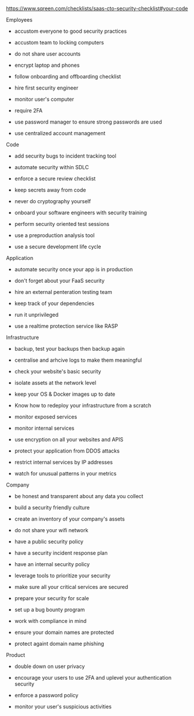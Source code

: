 https://www.sqreen.com/checklists/saas-cto-security-checklist#your-code

Employees

- accustom everyone to good security practices

- accustom team to locking computers

- do not share user accounts

- encrypt laptop and phones

- follow onboarding and offboarding checklist

- hire first security engineer

- monitor user's computer

- require 2FA 

- use password manager to ensure strong passwords are used

- use centralized account management

Code

- add security bugs to incident tracking tool

- automate security within SDLC

- enforce a secure review checklist

- keep secrets away from code

- never do cryptography yourself

- onboard your software engineers with security training

- perform security oriented test sessions

- use a preproduction analysis tool

- use a secure development life cycle

Application

- automate security once your app is in production

- don't forget about your FaaS security

- hire an external penteration testing team

- keep track of your dependencies

- run it unprivileged

- use a realtime protection service like RASP

Infrastructure

- backup, test your backups then backup again

- centralise and arhcive logs to make them meaningful

- check your website's basic security

- isolate assets at the network level

- keep your OS & Docker images up to date

- Know how to redeploy your infrastructure from a scratch

- monitor exposed services

- monitor internal services

- use encryption on all your websites and APIS

- protect your application from DDOS attacks

- restrict internal services by IP addresses

- watch for unusual patterns in your metrics

Company

- be honest and transparent about any data you collect

- build a security friendly culture

- create an inventory of your company's assets

- do not share your wifi network

- have a public security policy

- have a security incident response plan

- have an internal security policy

- leverage tools to prioritize your security

- make sure all your critical services are secured

- prepare your security for scale

- set up a bug bounty program

- work with compliance in mind

- ensure your domain names are protected

- protect againt domain name phishing

Product

- double down on user privacy

- encourage your users to use 2FA and uplevel your authentication security

- enforce a password policy

- monitor your user's suspicious activities
